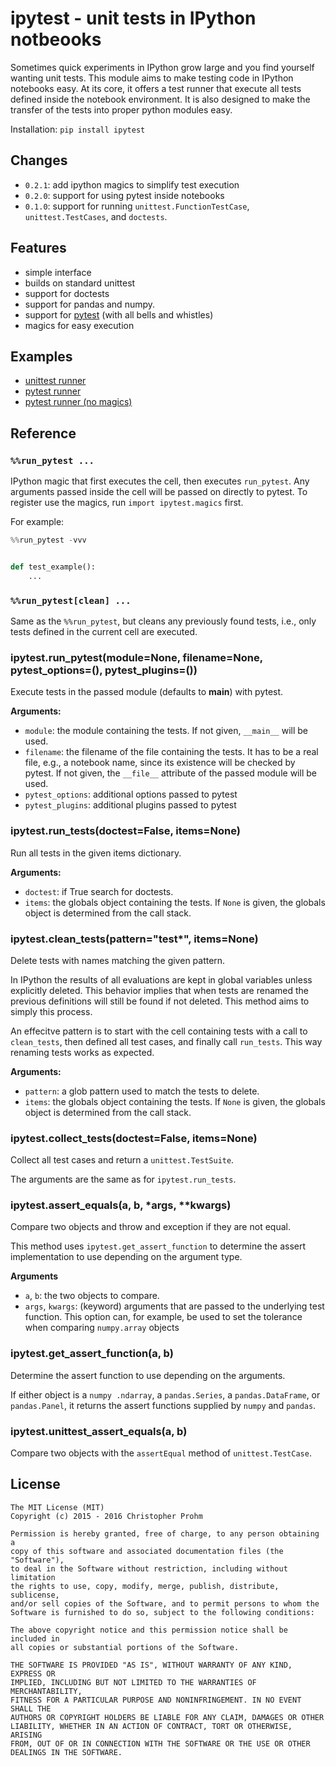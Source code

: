 # ipytest - unit tests in IPython notbeooks

Sometimes quick experiments in IPython grow large and you find yourself wanting
unit tests. This module aims to make testing code in IPython notebooks easy. At
its core, it offers a test runner that execute all tests defined inside the
notebook environment. It is also designed to make the transfer of the tests into
proper python modules easy.

Installation: `pip install ipytest`


## Changes

- `0.2.1`: add ipython magics to simplify test execution
- `0.2.0`: support for using pytest inside notebooks
- `0.1.0`: support for running `unittest.FunctionTestCase`,
  `unittest.TestCases`, and `doctests`.


## Features

- simple interface
- builds on standard unittest
- support for doctests
- support for pandas and numpy.
- support for [pytest](pytest.org) (with all bells and whistles)
- magics for easy execution


## Examples

- [unittest runner](./example/Example.ipynb)
- [pytest runner ](./example/Magics.ipynb)
- [pytest runner (no magics)](./example/PyTest.ipynb)

## Reference

### `%%run_pytest ...`

IPython magic that first executes the cell, then executes `run_pytest`.
Any arguments passed inside the cell will be passed on directly to pytest.
To register use the magics, run `import ipytest.magics` first.

For example:

```python
%%run_pytest -vvv


def test_example():
    ...

```

### `%%run_pytest[clean] ...`

Same as the `%%run_pytest`, but cleans any previously found tests, i.e., only tests defined in the
current cell are executed.

### ipytest.run_pytest(module=None, filename=None, pytest_options=(), pytest_plugins=())

Execute tests in the passed module (defaults to __main__) with pytest.

**Arguments:**

- `module`: the module containing the tests.
  If not given, `__main__` will be used.
- `filename`: the filename of the file containing the tests.
  It has to be a real file, e.g., a notebook name, since its existence will
  be checked by pytest.
  If not given, the `__file__` attribute of the passed module will be used.
- `pytest_options`: additional options passed to pytest
- `pytest_plugins`: additional plugins passed to pytest

### ipytest.run_tests(doctest=False, items=None)

Run all tests in the given items dictionary.

**Arguments:**

- `doctest`: if True search for doctests.
- `items`: the globals object containing the tests. If `None` is given, the
    globals object is determined from the call stack.

### ipytest.clean_tests(pattern="test*", items=None)

Delete tests with names matching the given pattern.

In IPython the results of all evaluations are kept in global variables
unless explicitly deleted. This behavior implies that when tests are renamed
the previous definitions will still be found if not deleted. This method
aims to simply this process.

An effecitve pattern is to start with the cell containing tests with a call
to `clean_tests`, then defined all test cases, and finally call `run_tests`.
This way renaming tests works as expected.

**Arguments:**

- `pattern`: a glob pattern used to match the tests to delete.
- `items`: the globals object containing the tests. If `None` is given, the
    globals object is determined from the call stack.

### ipytest.collect_tests(doctest=False, items=None)

Collect all test cases and return a `unittest.TestSuite`.

The arguments are the same as for `ipytest.run_tests`.

### ipytest.assert_equals(a, b, *args, **kwargs)

Compare two objects and throw and exception if they are not equal.

This method uses `ipytest.get_assert_function` to determine the assert
implementation to use depending on the argument type.

**Arguments**

- `a`, `b`: the two objects to compare.
- `args`, `kwargs`: (keyword) arguments that are passed to the underlying
    test function. This option can, for example, be used to set the
    tolerance when comparing `numpy.array` objects

### ipytest.get_assert_function(a, b)

Determine the assert function to use depending on the arguments.

If either object is a `numpy .ndarray`, a `pandas.Series`, a
`pandas.DataFrame`, or `pandas.Panel`, it returns the assert functions
supplied by `numpy` and `pandas`.

### ipytest.unittest_assert_equals(a, b)

Compare two objects with the `assertEqual` method of `unittest.TestCase`.


## License

    The MIT License (MIT)
    Copyright (c) 2015 - 2016 Christopher Prohm

    Permission is hereby granted, free of charge, to any person obtaining a
    copy of this software and associated documentation files (the "Software"),
    to deal in the Software without restriction, including without limitation
    the rights to use, copy, modify, merge, publish, distribute, sublicense,
    and/or sell copies of the Software, and to permit persons to whom the
    Software is furnished to do so, subject to the following conditions:

    The above copyright notice and this permission notice shall be included in
    all copies or substantial portions of the Software.

    THE SOFTWARE IS PROVIDED "AS IS", WITHOUT WARRANTY OF ANY KIND, EXPRESS OR
    IMPLIED, INCLUDING BUT NOT LIMITED TO THE WARRANTIES OF MERCHANTABILITY,
    FITNESS FOR A PARTICULAR PURPOSE AND NONINFRINGEMENT. IN NO EVENT SHALL THE
    AUTHORS OR COPYRIGHT HOLDERS BE LIABLE FOR ANY CLAIM, DAMAGES OR OTHER
    LIABILITY, WHETHER IN AN ACTION OF CONTRACT, TORT OR OTHERWISE, ARISING
    FROM, OUT OF OR IN CONNECTION WITH THE SOFTWARE OR THE USE OR OTHER
    DEALINGS IN THE SOFTWARE.
